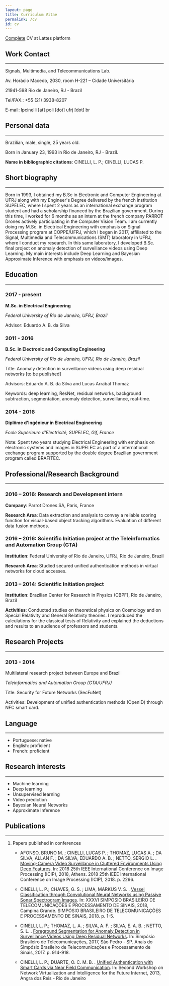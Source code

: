 ```yaml
---
layout: page
title: Curriculum Vitae
permalink: /cv
id: cv
---
```


[Complete](http://lattes.cnpq.br/3918567147423648) CV at Lattes platform

## Work Contact
---
Signals, Multimedia, and Telecommunications Lab.

Av. Horácio Macedo, 2030, room H-221 – Cidade Universitária

21941-598 Rio de Janeiro, RJ - Brazil

Tel/FAX.: +55 (21) 3938-8207

E-mail: lpcinelli [at] poli [dot] ufrj [dot] br

## Personal data
---
Brazilian, male, single, 25 years old.

Born in January 23, 1993 in Rio de Janeiro, RJ - Brazil.

**Name in bibliographic citations**: CINELLI, L. P.; CINELLI, LUCAS P.

## Short biography
---

Born in 1993, I obtained my B.Sc in Electronic and Computer Engineering at UFRJ along with my Engineer's Degree delivered by the french institution SUPÉLEC, where I spent 2 years as an international exchange program student and had a scholarship financed by the Brazilian government. During this time, I worked for 6 months as an intern at the french company PARROT Drones actively participating in the Computer Vision Team. I am currently doing my M.Sc. in Electrical Engineering with emphasis on Signal Processing program at COPPE/UFRJ, which I began in 2017, affiliated to the Signal, Multimedia and Telecommunications (SMT) laboratory in UFRJ, where I conduct my research. In this same laboratory, I developed B.Sc. final project on anomaly detection of surveillance videos using Deep Learning. My main interests include Deep Learning and Bayesian Approximate Inference with emphasis on videos/images.

## Education
---

### 2017 - present

**M.Sc. in Electrical Engineering**

*Federal University of Rio de Janeiro, UFRJ, Brazil*

Advisor: Eduardo A. B. da Silva

### 2011 - 2016

**B.Sc. in Electronic and Computing Engineering**

*Federal University of Rio de Janeiro, UFRJ, Rio de Janeiro, Brazil*

Title: Anomaly detection in surveillance videos using deep residual networks [to be published]

Advisors: Eduardo A. B. da Silva and Lucas Arrabal Thomaz

Keywords: deep learning, ResNet, residual networks, background subtraction, segmentation, anomaly detection, surveillance, real-time.

### 2014 - 2016

**Diplôme d'Ingénieur in Electrical Engineering**

*Ecole Supérieure d'Electricité, SUPELEC, Gif, France*

Note: Spent two years studying Electrical Engineering with emphasis on electronic systems and images in SUPELEC as part of a international exchange program supported by the double degree Brazilian government program called BRAFITEC.


## Professional/Research Background
---

### 2016 – 2016: Research and Development intern

**Company**: Parrot Drones SA, Paris, France

**Research Area**: Data extraction and analysis to convey a reliable scoring function for visual-based object tracking algorithms. Evaluation of different data fusion methods.

### 2016 – 2016: Scientific Initiation project at the Teleinformatics and Automation Group (GTA)

**Institution**: Federal University of Rio de Janeiro, UFRJ, Rio de Janeiro, Brazil

**Research Area**: Studied secured unified authentication methods in virtual networks for cloud accesses.

### 2013 – 2014: Scientific Initiation project

**Institution**: Brazilian Center for Research in Physics (CBPF), Rio de Janeiro, Brazil

**Activities**: Conducted studies on theoretical physics on Cosmology and on Special Relativity and General Relativity theories. I reproduced the calculations for the classical tests of Relativity and explained the deductions and results to an audience of professors and students.

## Research Projects
---

### 2013 - 2014

Multilateral research project between Europe and Brazil

*Teleinformatics and Automation Group (GTA/UFRJ)*

Title: Security for Future Networks (SecFuNet)

Activities: Development of unified authentication methods (OpenID) through NFC smart card.

## Language

---

* Portuguese: native
* English: proficient
* French: proficient

## Research interests

---

* Machine learning
* Deep learning
* Unsupervised learning
* Video prediction
* Bayesian Neural Networks
* Approximate Inference

## Publications

---

1. Papers published in conferences

    * AFONSO, BRUNO M. ; CINELLI, LUCAS P. ; THOMAZ, LUCAS A. ; DA SILVA, ALLAN F. ; DA SILVA, EDUARDO A. B. ; NETTO, SERGIO L. . [Moving-Camera Video Surveillance in Cluttered Environments Using Deep Features](https://ieeexplore.ieee.org/document/8451540). In: 2018 25th IEEE International Conference on Image Processing (ICIP), 2018, Athens. 2018 25th IEEE International Conference on Image Processing (ICIP), 2018. p. 2296. 
    
    * CINELLI, L. P.; CHAVES, G. S. ; LIMA, MARKUS V. S. . [Vessel Classification through Convolutional Neural Networks using Passive Sonar Spectrogram Images](https://www.researchgate.net/publication/332158639_Vessel_Classification_through_Convolutional_Neural_Networks_using_Passive_Sonar_Spectrogram_Images). In: XXXVI SIMPÓSIO BRASILEIRO DE TELECOMUNICAÇÕES E PROCESSAMENTO DE SINAIS, 2018, Campina Grande. SIMPÓSIO BRASILEIRO DE TELECOMUNICAÇÕES E PROCESSAMENTO DE SINAIS, 2018. p. 1-5.
    
    * CINELLI, L. P.; THOMAZ, L. A. ; SILVA, A. F. ; SILVA, E. A. B. ; NETTO, S. L. . [Foreground Segmentation for Anomaly Detection in Surveillance Videos Using Deep Residual Networks](https://www.researchgate.net/publication/319681001_Foreground_Segmentation_for_Anomaly_Detection_in_Surveillance_Videos_Using_Deep_Residual_Networks). In: Simpósio Brasileiro de Telecomunicações, 2017, São Pedro - SP. Anais do Simpósio Brasileiro de Telecomunicações e Processamento de Sinais, 2017. p. 914-918.

    * CINELLI, L. P.; DUARTE, O. C. M. B. . [Unified Authentication with Smart Cards via Near Field Communication](https://www.gta.ufrj.br/ftp/gta/TechReports/CiDu13.pdf). In: Second Workshop on Network Virtualization and Intelligence for the Future Internet, 2013, Angra dos Reis - Rio de Janeiro
